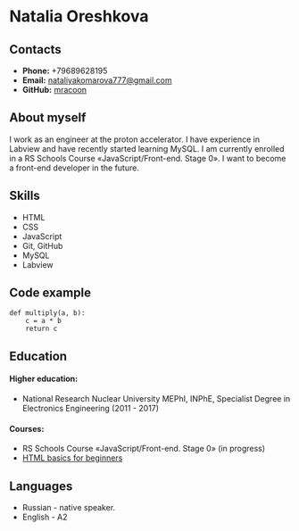 # Natalia Oreshkova


## Contacts

* **Phone:** +79689628195
* **Email:** nataliyakomarova777@gmail.com
* **GitHub:** [mracoon](https://github.com/mracoon)

## About myself
I work as an engineer at the proton accelerator. I have experience in Labview and have recently started learning MySQL. I am currently enrolled in a RS Schools Course «JavaScript/Front-end. Stage 0». I want to become a front-end developer in the future.

## Skills
* HTML 
* CSS
* JavaScript
* Git, GitHub
* MySQL
* Labview

## Code example

```
def multiply(a, b):
    c = a * b
    return c
```

## Education
   #### Higher education:
   * National Research Nuclear University MEPhI, INPhE, Specialist Degree in Electronics Engineering (2011 - 2017)
   #### Courses:
   * RS Schools Course «JavaScript/Front-end. Stage 0» (in progress)
   * [HTML basics for beginners](https://code-basics.com/languages/html)
## Languages
* Russian - native speaker.
* English - A2 



